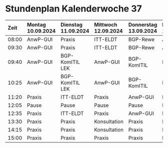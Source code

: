 # Stundenplan Kalenderwoche 37

| Zeit | Montag 10.09.2024 | Dienstag 11.09.2024 | Mittwoch 12.09.2024 | Donnerstag 13.09.2024 | Freitag 14.09.2024 |
| :--- | :--- | :--- | :--- | :--- | :--- |
| 08:00 | AnwP-GUI | Praxis | ITT-ELDT | BGP-Rewe | AnwP-GUI |
| 09:30 | AnwP-GUI | Praxis | ITT-ELDT | BGP-Rewe | AnwP-GUI |
| 09:40 | AnwP-GUI | BGP-KomITIL LEK | AnwP-GUI | BGP-KomITIL | Praxis |
| 10:25 | AnwP-GUI | BGP-KomITIL LEK | AnwP-GUI | BGP-KomITIL | Praxis |
| 11:20 | Praxis | ITT-ELDT | Praxis | AnwP-GUI | ITT-ELDT |
| 12:05 | Pause | Pause | Pause | Pause | Pause |
| 12:35 | Praxis | ITT-ELDT | Praxis | AnwP-GUI | ITT-ELDT |
| 13:30 | Praxis | Praxis | Konsultation | Praxis | BGP-Rewe |
| 14:15 | Praxis | Praxis | Konsultation | Praxis | BGP-Rewe |
| 15:00 | Praxis | Praxis | Praxis | Praxis | Praxis |
